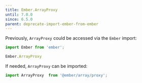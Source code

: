 ```yaml
---
title: Ember.ArrayProxy
until: 7.0.0
since: 6.5.0
parent: deprecate-import-ember-from-ember
---
```



Previously, `ArrayProxy` could be accessed via the `Ember` import:
```js
import Ember from 'ember';

Ember.ArrayProxy
```

If needed, `ArrayProxy` can be imported:
```js
import ArrayProxy  from '@ember/array/proxy';
```
